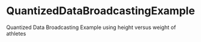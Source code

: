# QuantizedDataBroadcastingExample
Quantized Data Broadcasting Example using height versus weight of athletes
